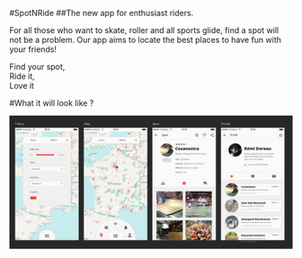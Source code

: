 #SpotNRide
##The new app for enthusiast riders.

For all those who want to skate, roller and all sports glide, find a spot will not be a problem.
Our app aims to locate the best places to have fun with your friends!

Find your spot,  
Ride it,  
Love it  

#What it will look like ?

![Scrennshot](/references/Screenshot.jpg)